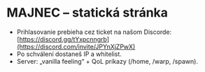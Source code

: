 # MAJNEC – statická stránka
- Prihlasovanie prebieha cez ticket na našom Discorde: [https://discord.gg/tYxpcnngrb](https://discord.com/invite/JPYnXjZPwX)
- Po schválení dostaneš IP a whitelist.
- Server: „vanilla feeling“ + QoL príkazy (/home, /warp, /spawn).
